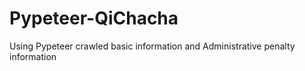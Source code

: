 # Pypeteer-QiChacha
Using Pypeteer crawled basic information and Administrative penalty information
